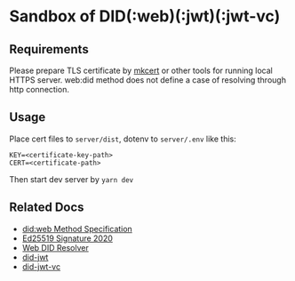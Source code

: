 # Sandbox of DID(:web)(:jwt)(:jwt-vc)

## Requirements

Please prepare TLS certificate by [mkcert](https://github.com/FiloSottile/mkcert) or other tools for running local HTTPS server. web:did method does not define a case of resolving through http connection.

## Usage

Place cert files to `server/dist`, dotenv to `server/.env` like this:

```
KEY=<certificate-key-path>
CERT=<certificate-path>
```


Then start dev server by `yarn dev`

## Related Docs

- [did:web Method Specification](https://w3c-ccg.github.io/did-method-web/)
- [Ed25519 Signature 2020](https://w3c-ccg.github.io/lds-ed25519-2020/)
- [Web DID Resolver](https://github.com/decentralized-identity/web-did-resolver/blob/master/README.md)
- [did-jwt](https://github.com/decentralized-identity/did-jwt/blob/master/README.md)
- [did-jwt-vc](https://github.com/decentralized-identity/did-jwt-vc/blob/master/README.md)
